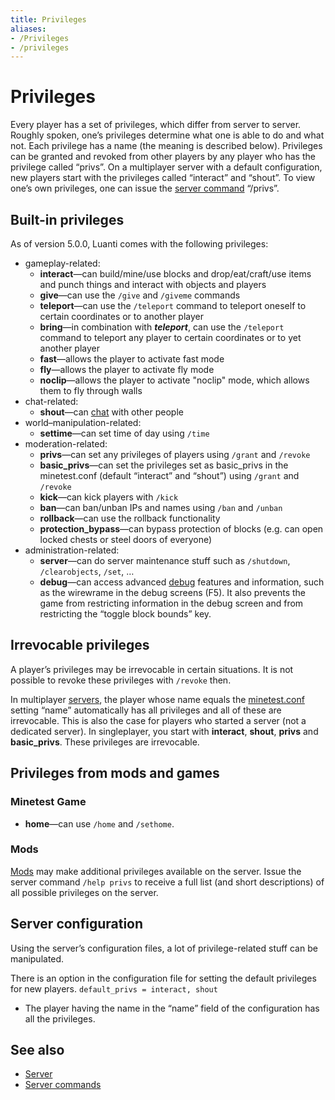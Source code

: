 ```yaml
---
title: Privileges
aliases:
- /Privileges
- /privileges
---
```


# Privileges

Every player has a set of privileges, which differ from server to server. Roughly spoken, one’s privileges determine what one is able to do and what not. Each privilege has a name (the meaning is described below). Privileges can be granted and revoked from other players by any player who has the privilege called “privs”. On a multiplayer server with a default configuration, new players start with the privileges called “interact” and “shout”. To view one’s own privileges, one can issue the [server command](/server-commands "Server commands") “/privs”.

Built-in privileges
-------------------

As of version 5.0.0, Luanti comes with the following privileges:

* gameplay-related:
  * **interact**—can build/mine/use blocks and drop/eat/craft/use items and punch things and interact with objects and players
  * **give**—can use the `/give` and `/giveme` commands
  * **teleport**—can use the `/teleport` command to teleport oneself to certain coordinates or to another player
  * **bring**—in combination with _**teleport**_, can use the `/teleport` command to teleport any player to certain coordinates or to yet another player
  * **fast**—allows the player to activate fast mode
  * **fly**—allows the player to activate fly mode
  * **noclip**—allows the player to activate "noclip" mode, which allows them to fly through walls
* chat-related:
  * **shout**—can [chat](/for-players/chat "Chat") with other people
* world–manipulation-related:
  * **settime**—can set time of day using `/time`
* moderation-related:
  * **privs**—can set any privileges of players using `/grant` and `/revoke`
  * **basic\_privs**—can set the privileges set as basic\_privs in the minetest.conf (default “interact” and “shout”) using `/grant` and `/revoke`
  * **kick**—can kick players with `/kick`
  * **ban**—can ban/unban IPs and names using `/ban` and `/unban`
  * **rollback**—can use the rollback functionality
  * **protection\_bypass**—can bypass protection of blocks (e.g. can open locked chests or steel doors of everyone)
* administration-related:
  * **server**—can do server maintenance stuff such as `/shutdown`, `/clearobjects`, `/set`, …
  * **debug**—can access advanced [debug](/for-creators/debug "Debug") features and information, such as the wirewrame in the debug screens (F5). It also prevents the game from restricting information in the debug screen and from restricting the “toggle block bounds” key.

Irrevocable privileges
----------------------

A player’s privileges may be irrevocable in certain situations. It is not possible to revoke these privileges with `/revoke` then.

In multiplayer [servers](/server "Server"), the player whose name equals the [minetest.conf](/for-players/minetest-conf "Minetest.conf") setting “name” automatically has all privileges and all of these are irrevocable. This is also the case for players who started a server (not a dedicated server). In singleplayer, you start with **interact**, **shout**, **privs** and **basic\_privs**. These privileges are irrevocable.

Privileges from mods and games
-----------------------------------------------------------------------

### Minetest Game

* **home**—can use `/home` and `/sethome`.

### Mods

[Mods](/for-players/mods "Mods") may make additional privileges available on the server. Issue the server command `/help privs` to receive a full list (and short descriptions) of all possible privileges on the server.

Server configuration
--------------------

Using the server’s configuration files, a lot of privilege-related stuff can be manipulated.

There is an option in the configuration file for setting the default privileges for new players. `default_privs = interact, shout`

* The player having the name in the “name” field of the configuration has all the privileges.

See also
--------

* [Server](/server "Server")
* [Server commands](/server/commands "Server commands")